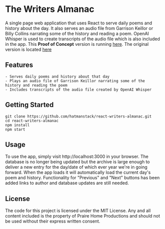 # The Writers Almanac

A single page web application that uses React to serve daily poems and history about the day. It also serves an audio file from Garrison Keillor or Billy Collins narrating some of the history and reading a poem. OpenAI Whisper is used to create transcripts of the audio file which is also included in the app. This <b>Proof of Concept</b> version is running [here](https://d61d6wrs3itxi.cloudfront.net). The original version is located [here](https://www.writersalmanac.org/index.html%3Fp=10097.html)

## Features

    - Serves daily poems and history about that day
    - Plays an audio file of Garrison Keillor narrating some of the history and reading the poem
    - Includes transcripts of the audio file created by OpenAI Whisper

## Getting Started

```
git clone https://github.com/hatmanstack/react-writers-almanac.git
cd react-writers-almanac
npm install
npm start
```

## Usage

To use the app, simply visit http://localhost:3000 in your browser. The database is no longer being updated but the archive is large enough to deliver a new entry for the day/date of which ever year we're in going forward.  When the app loads it will automatically load the current day's poem and history. Functionality for "Previous" and "Next" buttons has been added links to author and database updates are still needed.

## License

The code for this project is licensed under the MIT License.  Any and all content included is the property of Praire Home Productions and should not be used without their express written consent.
